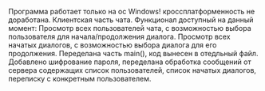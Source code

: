 Программа работает только на ос Windows! кроссплатформенность не доработана.
Клиентская часть чата.
Функционал доступный на данный момент:
Просмотр всех пользователей чата, с возможностью выбора пользователя для начала/продолжения диалога.
Просмотр всех начатых диалогов, с возможностью выбора диалога для его продолжения.
Переделана часть main(), код вынесен в отедльный файл.
Добавлено шифрование пароля, переделана обработка сообщений от сервера содержащих список пользователей, список начатых диалогов, переписку с конкретным пользователем.
